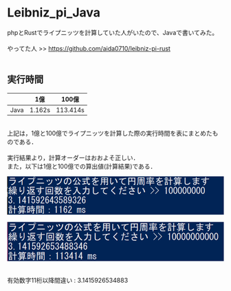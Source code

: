 # Leibniz_pi_Java
phpとRustでライプニッツを計算していた人がいたので、Javaで書いてみた。<br>
<br>
やってた人 >> https://github.com/aida0710/leibniz-pi-rust<br>
<br>
## 実行時間

|       | 1億     | 100億     |
|-------|---------|-----------|
| Java  | 1.162s  | 113.414s  |

<br>
上記は，1億と100億でライプニッツを計算した際の実行時間を表にまとめたものである．<br>
<br>
実行結果より，計算オーダーはおおよそ正しい．<br>
また，以下は1億と100億での算出値(計算結果)である．<br>

![実行結果](result_1.png "実行結果")


![実行結果](result_100.png "実行結果")

<br>
有効数字11桁以降間違い : 3.1415926534883
